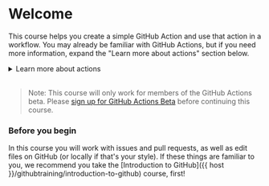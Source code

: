 # Welcome

This course helps you create a simple GitHub Action and use that action in a workflow. You may already be familiar with GitHub Actions, but if you need more information, expand the "Learn more about actions" section below.

<details><summary>Learn more about actions</summary>
<hr>

## Learn more about actions

GitHub Actions are a flexible way to automate nearly every aspect of your team's software workflow. Here are just a few of the ways teams are using GitHub Actions:

- Automated testing (CI)
- Continuous delivery and deployment
- Responding to workflow triggers using issues, @ mentions, labels, and more
- Triggering code reviews
- Managing branches
- Triaging issues and pull requests

The sky is truly the limit with GitHub Actions.

The best part, these workflows are stored as code in your repository and easily shared and reused across teams.

To learn even more, check out the [GitHub Actions page](https://github.com/features/actions).
<hr>
</details><br>

> Note: This course will only work for members of the GitHub Actions beta. Please [sign up for GitHub Actions Beta](https://github.com/features/actions) before continuing this course.

### Before you begin

In this course you will work with issues and pull requests, as well as edit files on GitHub (or locally if that's your style). If these things are familiar to you, we recommend you take the [Introduction to GitHub]({{ host }}/githubtraining/introduction-to-github) course, first!
